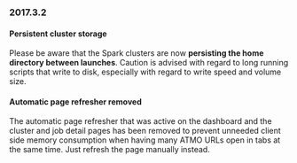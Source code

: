 ### 2017.3.2

#### Persistent cluster storage

Please be aware that the Spark clusters are now **persisting
the home directory between launches**. Caution is advised with
regard to long running scripts that write to disk, especially
with regard to write speed and volume size.

#### Automatic page refresher removed

The automatic page refresher that was active on the dashboard
and the cluster and job detail pages has been removed to prevent
unneeded client side memory consumption when having many ATMO
URLs open in tabs at the same time. Just refresh the page manually
instead.

